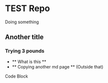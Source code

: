 # TEST Repo

Doing something

## Another title


### Trying 3 pounds

* ** What is this **
* ** Copying another md page ** (Outside that)

Code Block

``` Pascal





